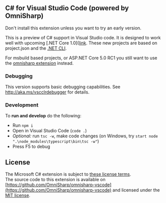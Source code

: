 ## C# for Visual Studio Code (powered by OmniSharp)

Don't install this extension unless you want to try an early version. 

This is a preview of C# support in Visual Studio code. It is designed to work well with upcoming [.NET Core 1.0]([link](http://dotnet.github.io/). 
These new projects are based on project.json and the [.NET CLI](https://dotnet.github.io/getting-started/).

For msbuild based projects, or ASP.NET Core 5.0 RC1 you still want to use the [omnisharp extension](https://marketplace.visualstudio.com/items?itemName=ms-vscode.omnisharp) instead.

### Debugging
This version supports basic debugging capabilities.
See http://aka.ms/vscclrdebugger for details.

### Development
To **run and develop** do the following:

* Run `npm i`
* Open in Visual Studio Code (`code .`)
* *Optional:* run `tsc -w`, make code changes (on Windows, try `start node ".\node_modules\typescript\bin\tsc -w"`)
* Press F5 to debug


## License  
The Microsoft C# extension is subject to [these license terms](RuntimeLicenses/license.txt).  
The source code to this extension is available on [https://github.com/OmniSharp/omnisharp-vscode](https://github.com/OmniSharp/omnisharp-vscode) and licensed under the [MIT license](LICENSE.txt).  
